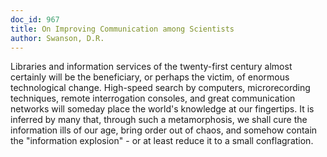 ```yaml
---
doc_id: 967
title: On Improving Communication among Scientists
author: Swanson, D.R.
---
```


Libraries and information services of the twenty-first century almost 
certainly will be the beneficiary, or perhaps the victim, of enormous 
technological change. High-speed search by computers, microrecording 
techniques, remote interrogation consoles, and great communication networks
will someday place the world's knowledge at our fingertips.  It is inferred
by many that, through such a metamorphosis, we shall cure the
information ills of our age, bring order out of chaos, and somehow contain the
"information explosion" - or at least reduce it to a small conflagration.
